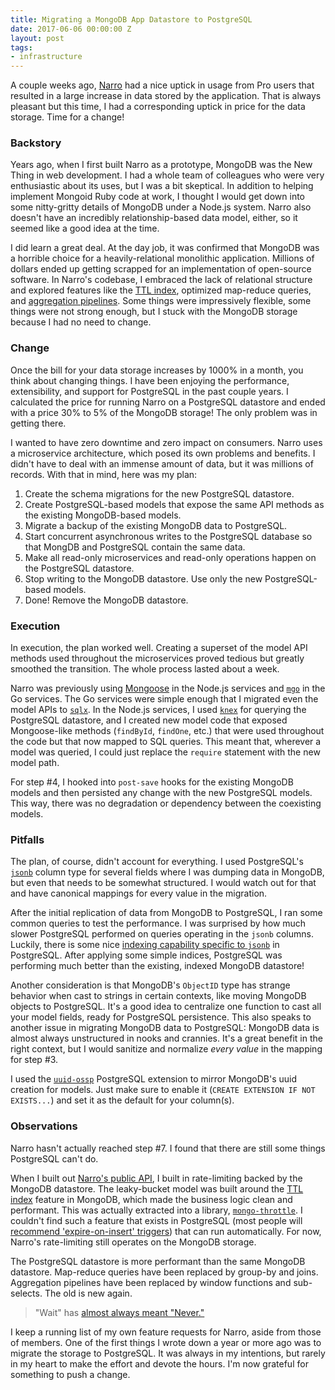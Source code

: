 ```yaml
---
title: Migrating a MongoDB App Datastore to PostgreSQL
date: 2017-06-06 00:00:00 Z
layout: post
tags:
- infrastructure
---
```


A couple weeks ago, [Narro][0] had a nice uptick in usage from Pro users that resulted in a large increase in data stored by the application. That is always pleasant but this time, I had a corresponding uptick in price for the data storage. Time for a change!

### Backstory

Years ago, when I first built Narro as a prototype, MongoDB was the New Thing in web development. I had a whole team of colleagues who were very enthusiastic about its uses, but I was a bit skeptical. In addition to helping implement Mongoid Ruby code at work, I thought I would get down into some nitty-gritty details of MongoDB under a Node.js system. Narro also doesn't have an incredibly relationship-based data model, either, so it seemed like a good idea at the time. 

I did learn a great deal. At the day job, it was confirmed that MongoDB was a horrible choice for a heavily-relational monolithic application. Millions of dollars ended up getting scrapped for an implementation of open-source software. In Narro's codebase, I embraced the lack of relational structure and explored features like the [TTL index][1], optimized map-reduce queries, and [aggregation pipelines][2]. Some things were impressively flexible, some things were not strong enough, but I stuck with the MongoDB storage because I had no need to change.

### Change

Once the bill for your data storage increases by 1000% in a month, you think about changing things. I have been enjoying the performance, extensibility, and support for PostgreSQL in the past couple years. I calculated the price for running Narro on a PostgreSQL datastore and ended with a price 30% to 5% of the MongoDB storage! The only problem was in getting there.

I wanted to have zero downtime and zero impact on consumers. Narro uses a microservice architecture, which posed its own problems and benefits. I didn't have to deal with an immense amount of data, but it was millions of records. With that in mind, here was my plan:

1. Create the schema migrations for the new PostgreSQL datastore.
2. Create PostgreSQL-based models that expose the same API methods as the existing MongoDB-based models.
3. Migrate a backup of the existing MongoDB data to PostgreSQL.
4. Start concurrent asynchronous writes to the PostgreSQL database so that MongDB and PostgreSQL contain the same data.
5. Make all read-only microservices and read-only operations happen on the PostgreSQL datastore.
6. Stop writing to the MongoDB datastore. Use only the new PostgreSQL-based models.
7. Done! Remove the MongoDB datastore.

### Execution

In execution, the plan worked well. Creating a superset of the model API methods used throughout the microservices proved tedious but greatly smoothed the transition. The whole process lasted about a week.

Narro was previously using [Mongoose][3] in the Node.js services and [`mgo`][4] in the Go services. The Go services were simple enough that I migrated even the model APIs to [`sqlx`][5]. In the Node.js services, I used [`knex`][6] for querying the PostgreSQL datastore, and I created new model code that exposed Mongoose-like methods (`findById`, `findOne`, etc.) that were used throughout the code but that now mapped to SQL queries. This meant that, wherever a model was queried, I could just replace the `require` statement with the new model path.

For step #4, I hooked into `post-save` hooks for the existing MongoDB models and then persisted any change with the new PostgreSQL models. This way, there was no degradation or dependency between the coexisting models.

### Pitfalls

The plan, of course, didn't account for everything. I used PostgreSQL's [`jsonb`][8] column type for several fields where I was dumping data in MongoDB, but even that needs to be somewhat structured. I would watch out for that and have canonical mappings for every value in the migration.

After the initial replication of data from MongoDB to PostgreSQL, I ran some common queries to test the performance. I was surprised by how much slower PostgreSQL performed on queries operating in the `jsonb` columns. Luckily, there is some nice [indexing capability specific to `jsonb`][9] in PostgreSQL. After applying some simple indices, PostgreSQL was performing much better than the existing, indexed MongoDB datastore!

Another consideration is that MongoDB's `ObjectID` type has strange behavior when cast to strings in certain contexts, like moving MongoDB objects to PostgreSQL. It's a good idea to centralize one function to cast all your model fields, ready for PostgreSQL persistence. This also speaks to another issue in migrating MongoDB data to PostgreSQL: MongoDB data is almost always unstructured in nooks and crannies. It's a great benefit in the right context, but I would sanitize and normalize _every value_ in the mapping for step #3. 

I used the [`uuid-ossp`][7] PostgreSQL extension to mirror MongoDB's uuid creation for models. Just make sure to enable it (`CREATE EXTENSION IF NOT EXISTS...`) and set it as the default for your column(s).

### Observations

Narro hasn't actually reached step #7. I found that there are still some things PostgreSQL can't do.

When I built out [Narro's public API][10], I built in rate-limiting backed by the MongoDB datastore. The leaky-bucket model was built around the [TTL index][1] feature in MongoDB, which made the business logic clean and performant. This was actually extracted into a library, [`mongo-throttle`][11]. I couldn't find such a feature that exists in PostgreSQL (most people will [recommend 'expire-on-insert' triggers][12]) that can run automatically. For now, Narro's rate-limiting still operates on the MongoDB storage.

The PostgreSQL datastore is more performant than the same MongoDB datastore. Map-reduce queries have been replaced by group-by and joins. Aggregation pipelines have been replaced by window functions and sub-selects. The old is new again.

> "Wait" has [almost always meant "Never."][13]

I keep a running list of my own feature requests for Narro, aside from those of members. One of the first things I wrote down a year or more ago was to migrate the storage to PostgreSQL. It was always in my intentions, but rarely in my heart to make the effort and devote the hours. I'm now grateful for something to push a change.

[0]: https://narro.co
[1]: https://docs.mongodb.com/manual/core/index-ttl/
[2]: https://docs.mongodb.com/manual/meta/aggregation-quick-reference/#aggregation-expressions
[3]: http://mongoosejs.com
[4]: https://labix.org/mgo
[5]: http://jmoiron.github.io/sqlx/
[6]: http://knexjs.org
[7]: https://www.postgresql.org/docs/devel/static/uuid-ossp.html
[8]: https://www.postgresql.org/docs/9.4/static/functions-json.html
[9]: https://www.postgresql.org/docs/9.4/static/datatype-json.html#JSON_INDEXING
[10]: https://docs.narro.co
[11]: https://github.com/andjosh/mongo-throttle
[12]: http://www.the-art-of-web.com/sql/trigger-delete-old/
[13]: https://www.africa.upenn.edu/Articles_Gen/Letter_Birmingham.html
